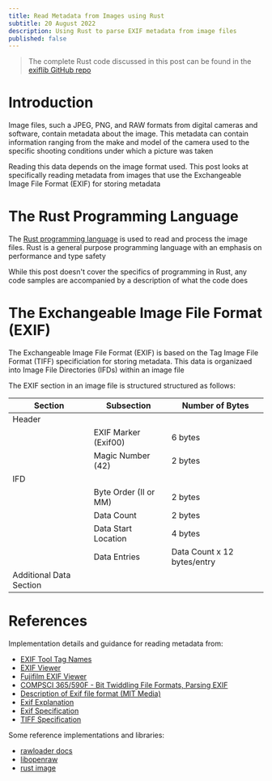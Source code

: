 ```yaml
---
title: Read Metadata from Images using Rust
subtitle: 20 August 2022
description: Using Rust to parse EXIF metadata from image files
published: false
---
```


> The complete Rust code discussed in this post can be found in the [exiflib GitHub repo](https://github.com/nabeelvalley/exiflib)

# Introduction

Image files, such a JPEG, PNG, and RAW formats from digital cameras and software, contain metadata about the image. This metadata can contain information ranging from the make and model of the camera used to the specific shooting conditions under which a picture was taken

Reading this data depends on the image format used. This post looks at specifically reading metadata from images that use the Exchangeable Image File Format (EXIF) for storing metadata

# The Rust Programming Language

The [Rust programming language](https://www.rust-lang.org/) is used to read and process the image files. Rust is a general purpose programming language with an emphasis on performance and type safety

While this post doesn't cover the specifics of programming in Rust, any code samples are accompanied by a description of what the code does

# The Exchangeable Image File Format (EXIF)

The Exchangeable Image File Format (EXIF) is based on the Tag Image File Format (TIFF) specificiation for storing metadata. This data is organizaed into Image File Directories (IFDs) within an image file

The EXIF section in an image file is structured structured as follows:

| Section                 | Subsection            | Number of Bytes             |
|-------------------------|-----------------------|-----------------------------|
| Header                  |                       |                             |
|                         | EXIF Marker (Exif00)  | 6 bytes                     |
|                         | Magic Number (42)     | 2 bytes                     |
| IFD                     |                       |                             |
|                         | Byte Order (II or MM) | 2 bytes                     |
|                         | Data Count            | 2 bytes                     |
|                         | Data Start Location   | 4 bytes                     |
|                         | Data Entries          | Data Count x 12 bytes/entry |
| Additional Data Section |                       |                             |


# References

Implementation details and guidance for reading metadata from:

- [EXIF Tool Tag Names](https://exiftool.org/TagNames/EXIF.html)
- [EXIF Viewer](http://exif-viewer.com/)
- [Fujifilm EXIF Viewer](https://greybeard.org.uk/exif3/)
- [COMPSCI 365/590F - Bit Twiddling File Formats, Parsing EXIF](https://people.cs.umass.edu/~liberato/courses/2018-spring-compsci365+590f/lecture-notes/05-bit-twiddling-file-formats-parsing-exif/)
- [Description of Exif file format (MIT Media)](https://www.media.mit.edu/pia/Research/deepview/exif.html)
- [Exif Explanation](http://gvsoft.no-ip.org/exif/exif-explanation.html#ExifIFDTags)
- [Exif Specification](http://web.archive.org/web/20131019050323/http://www.exif.org/specifications.html)
- [TIFF Specification](https://web.archive.org/web/20190624045241if_/http://www.cipa.jp:80/std/documents/e/DC-008-Translation-2019-E.pdf)

Some reference implementations and libraries:

- [rawloader docs](https://docs.rs/rawloader/latest/rawloader/index.html)
- [libopenraw](https://libopenraw.freedesktop.org/)
- [rust image](https://docs.rs/image/0.5.4/image/index.html)
